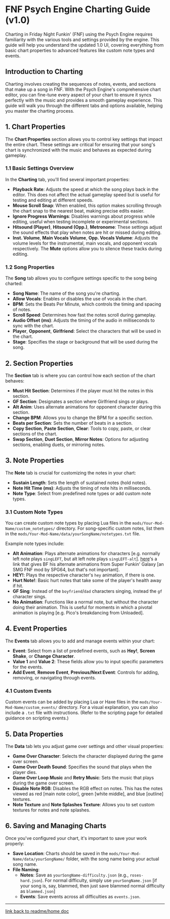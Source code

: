 # FNF Psych Engine Charting Guide (v1.0)

Charting in Friday Night Funkin' (FNF) using the Psych Engine requires familiarity with the various tools and settings provided by the engine. This guide will help you understand the updated 1.0 UI, covering everything from basic chart properties to advanced features like custom note types and events.

## Introduction to Charting

Charting involves creating the sequences of notes, events, and sections that make up a song in FNF. With the Psych Engine's comprehensive chart editor, you can fine-tune every aspect of your chart to ensure it syncs perfectly with the music and provides a smooth gameplay experience. This guide will walk you through the different tabs and options available, helping you master the charting process.

## 1. Chart Properties

The **Chart Properties** section allows you to control key settings that impact the entire chart. These settings are critical for ensuring that your song's chart is synchronized with the music and behaves as expected during gameplay.

### 1.1 Basic Settings Overview

In the **Charting** tab, you'll find several important properties:

- **Playback Rate**: Adjusts the speed at which the song plays back in the editor. This does not affect the actual gameplay speed but is useful for testing and editing at different speeds.
- **Mouse Scroll Snap**: When enabled, this option makes scrolling through the chart snap to the nearest beat, making precise edits easier.
- **Ignore Progress Warnings**: Disables warnings about progress while editing, useful when testing incomplete or experimental sections.
- **Hitsound (Player)**, **Hitsound (Opp.)**, **Metronome**: These settings adjust the sound effects that play when notes are hit or missed during editing.
- **Inst. Volume**, **Main Vocals Volume**, **Opp. Vocals Volume**: Adjusts the volume levels for the instrumental, main vocals, and opponent vocals respectively. The **Mute** options allow you to silence these tracks during editing.

### 1.2 Song Properties

The **Song** tab allows you to configure settings specific to the song being charted:

- **Song Name**: The name of the song you're charting.
- **Allow Vocals**: Enables or disables the use of vocals in the chart.
- **BPM**: Sets the Beats Per Minute, which controls the timing and spacing of notes.
- **Scroll Speed**: Determines how fast the notes scroll during gameplay.
- **Audio Offset (ms)**: Adjusts the timing of the audio in milliseconds to sync with the chart.
- **Player**, **Opponent**, **Girlfriend**: Select the characters that will be used in the chart.
- **Stage**: Specifies the stage or background that will be used during the song.

## 2. Section Properties

The **Section** tab is where you can control how each section of the chart behaves:

- **Must Hit Section**: Determines if the player must hit the notes in this section.
- **GF Section**: Designates a section where Girlfriend sings or plays.
- **Alt Anim**: Uses alternate animations for opponent character during this section.
- **Change BPM**: Allows you to change the BPM for a specific section.
- **Beats per Section**: Sets the number of beats in a section.
- **Copy Section**, **Paste Section**, **Clear**: Tools to copy, paste, or clear sections of the chart.
- **Swap Section**, **Duet Section**, **Mirror Notes**: Options for adjusting sections, enabling duets, or mirroring notes.

## 3. Note Properties

The **Note** tab is crucial for customizing the notes in your chart:

- **Sustain Length**: Sets the length of sustained notes (hold notes).
- **Note Hit Time (ms)**: Adjusts the timing of note hits in milliseconds.
- **Note Type**: Select from predefined note types or add custom note types.

### 3.1 Custom Note Types

You can create custom note types by placing Lua files in the `mods/Your-Mod-Name/custom_notetypes/` directory. For song-specific custom notes, list them in the `mods/Your-Mod-Name/data/yourSongName/notetypes.txt` file.

Example note types include:
- **Alt Animation**: Plays alternate animations for characters [e.g. normally left note plays `singLEFT`, but alt left note plays `singLEFT-alt`]. [here](https://www.mediafire.com/file/vrwne3ye6t4bqf9/sfg-bf-alt-anims.zip/file)'s a link that gives BF his alternate animations from Super Funkin' Galaxy [an SMG FNF mod by SPG64, but that's not important].
- **HEY!**: Plays the respective character's `hey` animation, if there is one.
- **Hurt Note!**: Basic hurt notes that take some of the player's health away if hit.
- **GF Sing**: Instead of the `boyfriend`/`dad` characters singing, instead the `gf` character sings.
- **No Animation**: Functions like a normal note, but without the character doing their animation. This is useful for moments in which a pivotal animation is playing [e.g. Pico's breakdancing from Unloaded].

## 4. Event Properties

The **Events** tab allows you to add and manage events within your chart:

- **Event**: Select from a list of predefined events, such as **Hey!**, **Screen Shake**, or **Change Character**.
- **Value 1** and **Value 2**: These fields allow you to input specific parameters for the events.
- **Add Event**, **Remove Event**, **Previous/Next Event**: Controls for adding, removing, or navigating through events.

### 4.1 Custom Events

Custom events can be added by placing Lua or Haxe files in the `mods/Your-Mod-Name/custom_events/` directory. For a visual explanation, you can also include a `.txt` file with instructions. (Refer to the scripting page for detailed guidance on scripting events.)

## 5. Data Properties

The **Data** tab lets you adjust game over settings and other visual properties:

- **Game Over Character**: Selects the character displayed during the game over screen.
- **Game Over Death Sound**: Specifies the sound that plays when the player dies.
- **Game Over Loop Music** and **Retry Music**: Sets the music that plays during the game over screen.
- **Disable Note RGB**: Disables the RGB effect on notes. This has the notes viewed as red [main note color], green [white middle], and blue [outline] textures.
- **Note Texture** and **Note Splashes Texture**: Allows you to set custom textures for notes and note splashes.

## 6. Saving and Managing Charts

Once you've configured your chart, it's important to save your work properly:

- **Save Location**: Charts should be saved in the `mods/Your-Mod-Name/data/yourSongName/` folder, with the song name being your actual song name.
- **File Naming**:
  - **Notes**: Save as `yourSongName-difficulty.json` (e.g., `roses-hard.json`). For normal difficulty, simply use `yourSongName.json` [if your song is, say, blammed, then just save blammed normal difficulty as `blammed.json`]
  - **Events**: Save events across all difficulties as `events.json`.

---

[link back to readme/home doc](https://github.com/BobbyDrawz/psych-engine-modding-docs-unofficial/blob/main/README.md)
